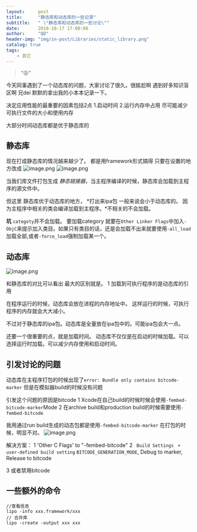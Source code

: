 ```yaml
---
layout:     post
title:      "静态库和动态库的一些记录"
subtitle:   " \"静态库和动态库的一些讨论\""
date:       2018-10-17 17:00:00
author:     "QD"
header-img: "img/in-post/Libraries/static_library.png"
catalog: true
tags:
    - 其它
---
```


> “😝”


今天同事遇到了一个动态库的问题，大家讨论了很久。很尴尬啊 遇到好多知识盲区啊 兄dei 默默的拿出我的小本本记录一下。

决定应用性能的最重要的因素包括2点
1.启动时间
2.运行内存中占用
尽可能减少可执行文件的大小和使用内存

大部分时间动态库都是优于静态库的


## 静态库
现在打成静态库的情况越来越少了。
都是用framework形式搞得
只要在设置的地方改成
![image.png](https://upload-images.jianshu.io/upload_images/1106106-604aa1d2a3f99743.png?imageMogr2/auto-orient/strip%7CimageView2/2/w/1240)
![image.png](https://upload-images.jianshu.io/upload_images/1106106-242805653a513902.png?imageMogr2/auto-orient/strip%7CimageView2/2/w/1240)

当我们库文件打包生成 *静态链接器*，当主程序编译的时候，静态库会加载到主程序的源文件中。

但这里 静态库优于动态库的地方， *打出来ipa包 一般来说会小于动态库的。 因为主程序中相关的类会编译加载到主程序。*不相关的不会加载。

**坑**
`categoty`并不会加载。 要加载category 就要在`Other Linker Flags`中加入`-ObjC`来提示加入类目。如果只有类目的话，还是会加载不出来就要使用`-all_load`加载全部,或者`-force_load`强制加载某一个。


## 动态库


![image.png](https://upload-images.jianshu.io/upload_images/1106106-2ad4274e766d2dd9.png?imageMogr2/auto-orient/strip%7CimageView2/2/w/1240)


和静态库的对比可以看出 最大的区别就是。
1 加载到可执行程序的是动态库的引用

在程序运行的时候，动态库会放在进程的内存地址中。
这样运行的时候，可执行程序的内存就会大大减小。

不过对于静态库的ipa包。动态库是全量放在ipa包中的。可能ipa包会大一点。

还要一个很重要的点，就是加载时间。
动态库不仅仅是在启动的时候加载。可以选择运行时加载。可以减少内存使用和启动时间。



## 引发讨论的问题
动态库在主程序打包的时候出现了`error: Bundle only contains bitcode-marker`
但是在模拟器build的时候没有问题

引发这个问题的原因是bitcode
1 Xcode在自己build的时候时候会使用`-fembed-bitcode-marker`Mode
2 在archive build和production build的时候需要使用`-fembed-bitcode`

我用通过run build生成的动态包都是使用`-fembed-bitcode-marker` 在打包的时候，明显不对。
![image.png](https://upload-images.jianshu.io/upload_images/1106106-22c3816c89a1cefa.png?imageMogr2/auto-orient/strip%7CimageView2/2/w/1240)

解决方案：
1 'Other C Flags'  to "-fembed-bitcode"
2 ` Build Settings` ` +` ` user-defined build setting` `BITCODE_GENERATION_MODE`,  Debug to marker, Release to bitcode

3 或者禁用bitcode


## 一些额外的命令

```
//查看信息
lipo -info xxx.framework/xxx 
// 合并库
lipo -create -output xxx xxx
```


